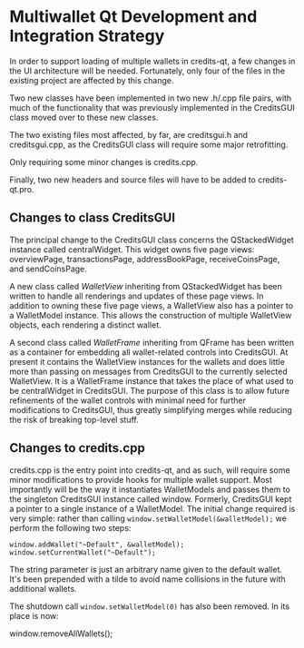 Multiwallet Qt Development and Integration Strategy
===================================================

In order to support loading of multiple wallets in credits-qt, a few changes in the UI architecture will be needed.
Fortunately, only four of the files in the existing project are affected by this change.

Two new classes have been implemented in two new .h/.cpp file pairs, with much of the functionality that was previously
implemented in the CreditsGUI class moved over to these new classes.

The two existing files most affected, by far, are creditsgui.h and creditsgui.cpp, as the CreditsGUI class will require
some major retrofitting.

Only requiring some minor changes is credits.cpp.

Finally, two new headers and source files will have to be added to credits-qt.pro.

Changes to class CreditsGUI
---------------------------
The principal change to the CreditsGUI class concerns the QStackedWidget instance called centralWidget.
This widget owns five page views: overviewPage, transactionsPage, addressBookPage, receiveCoinsPage, and sendCoinsPage.

A new class called *WalletView* inheriting from QStackedWidget has been written to handle all renderings and updates of
these page views. In addition to owning these five page views, a WalletView also has a pointer to a WalletModel instance.
This allows the construction of multiple WalletView objects, each rendering a distinct wallet.

A second class called *WalletFrame* inheriting from QFrame has been written as a container for embedding all wallet-related
controls into CreditsGUI. At present it contains the WalletView instances for the wallets and does little more than passing on messages
from CreditsGUI to the currently selected WalletView. It is a WalletFrame instance
that takes the place of what used to be centralWidget in CreditsGUI. The purpose of this class is to allow future
refinements of the wallet controls with minimal need for further modifications to CreditsGUI, thus greatly simplifying
merges while reducing the risk of breaking top-level stuff.

Changes to credits.cpp
----------------------
credits.cpp is the entry point into credits-qt, and as such, will require some minor modifications to provide hooks for
multiple wallet support. Most importantly will be the way it instantiates WalletModels and passes them to the
singleton CreditsGUI instance called window. Formerly, CreditsGUI kept a pointer to a single instance of a WalletModel.
The initial change required is very simple: rather than calling `window.setWalletModel(&walletModel);` we perform the
following two steps:

	window.addWallet("~Default", &walletModel);
	window.setCurrentWallet("~Default");

The string parameter is just an arbitrary name given to the default wallet. It's been prepended with a tilde to avoid name collisions in the future with additional wallets.

The shutdown call `window.setWalletModel(0)` has also been removed. In its place is now:

window.removeAllWallets();
